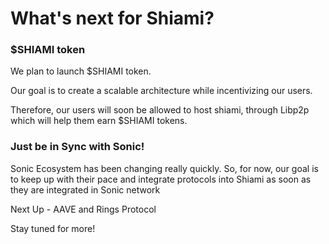 # What's next for Shiami?

### $SHIAMI token

We plan to launch $SHIAMI token.&#x20;

Our goal is to create a scalable architecture while incentivizing our users.&#x20;

Therefore, our users will soon be allowed to host shiami, through Libp2p which will help them earn $SHIAMI tokens.



### Just be in Sync with Sonic!

Sonic Ecosystem has been changing really quickly. So, for now, our goal is to keep up with their pace and integrate protocols into Shiami as soon as they are integrated in Sonic network

Next Up - AAVE and Rings Protocol



Stay tuned for more!
